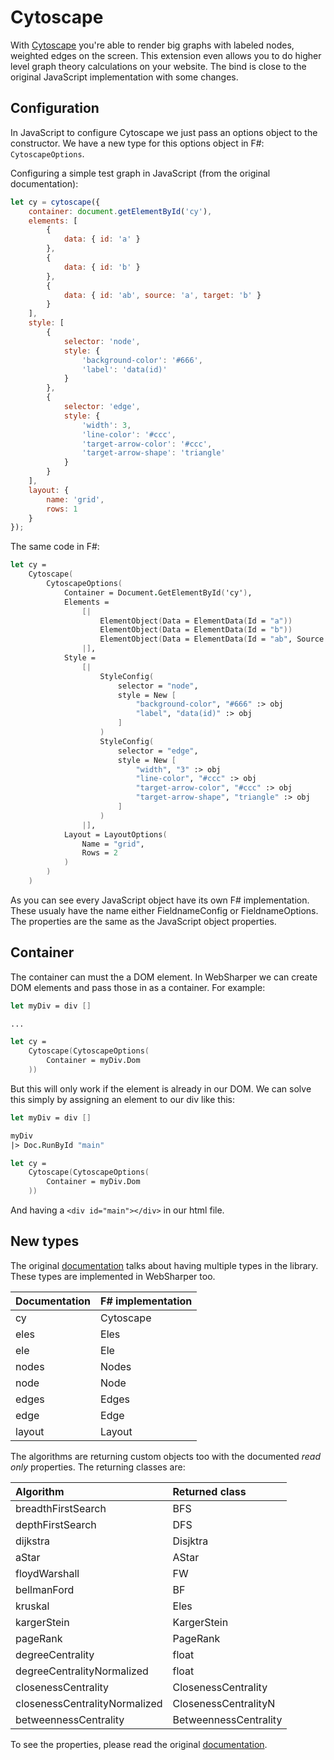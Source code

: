 # Cytoscape

With [Cytoscape](http://js.cytoscape.org) you're able to render big graphs with labeled nodes, weighted edges on the screen. This extension even allows you to do higher level graph theory calculations on your website. The bind is close to the original JavaScript implementation with some changes.

## Configuration

In JavaScript to configure Cytoscape we just pass an options object to the constructor. We have a new type for this options object in F#: `CytoscapeOptions`.

Configuring a simple test graph in JavaScript (from the original documentation):

```javascript
let cy = cytoscape({
    container: document.getElementById('cy'),
    elements: [
        {
            data: { id: 'a' }
        },
        {
            data: { id: 'b' }
        },
        {
            data: { id: 'ab', source: 'a', target: 'b' }
        }
    ],
    style: [
        {
            selector: 'node',
            style: {
                'background-color': '#666',
                'label': 'data(id)'
            }
        },
        {
            selector: 'edge',
            style: {
                'width': 3,
                'line-color': '#ccc',
                'target-arrow-color': '#ccc',
                'target-arrow-shape': 'triangle'
            }
        }
    ],
    layout: {
        name: 'grid',
        rows: 1
    }
});
```

The same code in F#:

```fsharp
let cy = 
    Cytoscape(
        CytoscapeOptions(
            Container = Document.GetElementById('cy'),
            Elements = 
                [|
                    ElementObject(Data = ElementData(Id = "a"))
                    ElementObject(Data = ElementData(Id = "b"))
                    ElementObject(Data = ElementData(Id = "ab", Source = "a", Target = "b"))
                |],
            Style = 
                [|
                    StyleConfig(
                        selector = "node",
                        style = New [
                            "background-color", "#666" :> obj
                            "label", "data(id)" :> obj
                        ]
                    )
                    StyleConfig(
                        selector = "edge",
                        style = New [
                            "width", "3" :> obj
                            "line-color", "#ccc" :> obj
                            "target-arrow-color", "#ccc" :> obj
                            "target-arrow-shape", "triangle" :> obj
                        ]
                    )
                |],
            Layout = LayoutOptions(
                Name = "grid",
                Rows = 2
            )
        )
    )
```

As you can see every JavaScript object have its own F# implementation. These usualy have the name either FieldnameConfig or FieldnameOptions. The properties are the same as the JavaScript object properties.

## Container

The container can must the a DOM element. In WebSharper we can create DOM elements and pass those in as a container. For example:

```fsharp
let myDiv = div []

...

let cy =
    Cytoscape(CytoscapeOptions(
        Container = myDiv.Dom
    ))
```

But this will only work if the element is already in our DOM. We can solve this simply by assigning an element to our div like this:

```fsharp
let myDiv = div []

myDiv
|> Doc.RunById "main"

let cy =
    Cytoscape(CytoscapeOptions(
        Container = myDiv.Dom
    ))
```

And having a `<div id="main"></div>` in our html file.

## New types

The original [documentation](http://js.cytoscape.org/#notation/functions) talks about having multiple types in the library. These types are implemented in WebSharper too.

| Documentation | F# implementation |
|:--------------|:------------------|
| cy            | Cytoscape         |
| eles          | Eles              |
| ele           | Ele               |
| nodes         | Nodes             |
| node          | Node              |
| edges         | Edges             |
| edge          | Edge              |
| layout        | Layout            |

The algorithms are returning custom objects too with the documented *read only* properties. The returning classes are:

| Algorithm                     | Returned class        |
|:------------------------------|:----------------------|
| breadthFirstSearch            | BFS                   |
| depthFirstSearch              | DFS                   |
| dijkstra                      | Disjktra              |
| aStar                         | AStar                 |
| floydWarshall                 | FW                    |
| bellmanFord                   | BF                    |
| kruskal                       | Eles                  |
| kargerStein                   | KargerStein           |
| pageRank                      | PageRank              |
| degreeCentrality              | float                 |
| degreeCentralityNormalized    | float                 |
| closenessCentrality           | ClosenessCentrality   |
| closenessCentralityNormalized | ClosenessCentralityN  |
| betweennessCentrality         | BetweennessCentrality |

To see the properties, please read the original [documentation](http://js.cytoscape.org/#collection/algorithms).